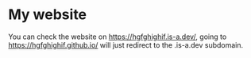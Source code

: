 # My website
You can check the website on https://hgfghighif.is-a.dev/, going to https://hgfghighif.github.io/ will just redirect to the .is-a.dev subdomain.
